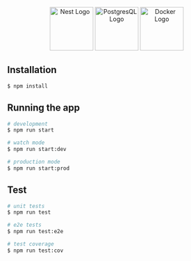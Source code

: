 <p align="center">
  <a href="http://nestjs.com/" target="blank"><img src="https://nestjs.com/img/logo_text.svg" height="100" alt="Nest Logo" /></a>
  <a href="https://www.postgresql.org/" target="blank"><img src="https://upload.wikimedia.org/wikipedia/commons/thumb/2/29/Postgresql_elephant.svg/1200px-Postgresql_elephant.svg.png" height="100" alt="PostgresQL Logo" /></a>
  <a href="https://hub.docker.com/" target="blank"><img src="https://timeweb.com/ru/community/article/8c/8cff847e5476455166bc8e4fc0778338.png" height="100" alt="Docker Logo" /></a>
</p>

## Installation

```bash
$ npm install
```

## Running the app

```bash
# development
$ npm run start

# watch mode
$ npm run start:dev

# production mode
$ npm run start:prod
```

## Test

```bash
# unit tests
$ npm run test

# e2e tests
$ npm run test:e2e

# test coverage
$ npm run test:cov
```
